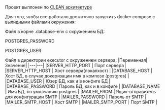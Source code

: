 Проект выплонен по [CLEAN архитектуре](https://github.com/alfssobsd/notes/blob/master/golang/arch/golang_arch_description.md) 

Для того, чтобы все работало достаточно запустить docker compose c вылидными файлами окружения:

Файл в корне .database-env c окружением БД:

POSTGRES_PASSWORD

POSTGRES_USER

Файл в директории executor с окружением сервера: 
|Переменная| Значение|
|---|---|
|SERVER_HTTP_PORT   | Порт сервера |
|SERVER_HTTP_HOST   | Хост сервера(локалхост) |
|DATABASE_HOST      | Хост БД, в случае докеризации имя в композе (postgres) |
|DATABASE_USER      | Юзер БД, как и в конфиге БД |
|DATABASE_PASSWORD  | Пароль БД, как и в конфиге |
|DATABASE_NAME      | Имя БД, по умолчанию postgres |
|MAILER_FROM        | Ящик-отправитель для конфигурации SMTP |
|MAILER_PASSWORD    | Пароль от SMTP |
|MAILER_SMTP_HOST   | Хост SMTP |
|MAILER_SMTP_PORT   | Порт SMTP |
